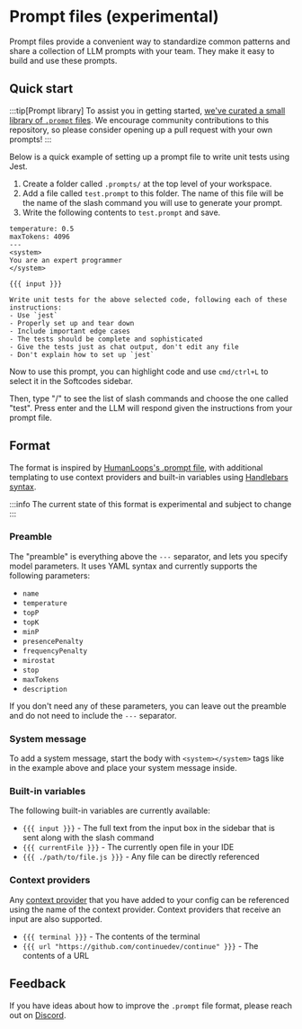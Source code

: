 # Prompt files (experimental)

Prompt files provide a convenient way to standardize common patterns and share a collection of LLM prompts with your team. They make it easy to build and use these prompts.

## Quick start

:::tip[Prompt library]
To assist you in getting started, [we've curated a small library of `.prompt` files](https://github.com/continuedev/prompt-file-example). We encourage community contributions to this repository, so please consider opening up a pull request with your own prompts!
:::

Below is a quick example of setting up a prompt file to write unit tests using Jest.

1. Create a folder called `.prompts/` at the top level of your workspace.
2. Add a file called `test.prompt` to this folder. The name of this file will be the name of the slash command you will use to generate your prompt.
3. Write the following contents to `test.prompt` and save.

```
temperature: 0.5
maxTokens: 4096
---
<system>
You are an expert programmer
</system>

{{{ input }}}

Write unit tests for the above selected code, following each of these instructions:
- Use `jest`
- Properly set up and tear down
- Include important edge cases
- The tests should be complete and sophisticated
- Give the tests just as chat output, don't edit any file
- Don't explain how to set up `jest`
```

Now to use this prompt, you can highlight code and use `cmd/ctrl+L` to select it in the Softcodes sidebar.

Then, type "/" to see the list of slash commands and choose the one called "test". Press enter and the LLM will respond given the instructions from your prompt file.

## Format

The format is inspired by [HumanLoops's .prompt file](https://docs.humanloop.com/docs/prompt-file-format), with additional templating to use context providers and built-in variables using [Handlebars syntax](https://handlebarsjs.com/guide/).

:::info
The current state of this format is experimental and subject to change
:::

### Preamble

The "preamble" is everything above the `---` separator, and lets you specify model parameters. It uses YAML syntax and currently supports the following parameters:

- `name`
- `temperature`
- `topP`
- `topK`
- `minP`
- `presencePenalty`
- `frequencyPenalty`
- `mirostat`
- `stop`
- `maxTokens`
- `description`

If you don't need any of these parameters, you can leave out the preamble and do not need to include the `---` separator.

### System message

To add a system message, start the body with `<system></system>` tags like in the example above and place your system message inside.

### Built-in variables

The following built-in variables are currently available:

- `{{{ input }}}` - The full text from the input box in the sidebar that is sent along with the slash command
- `{{{ currentFile }}}` - The currently open file in your IDE
- `{{{ ./path/to/file.js }}}` - Any file can be directly referenced

### Context providers

Any [context provider](../customization/context-providers.md) that you have added to your config can be referenced using the name of the context provider. Context providers that receive an input are also supported.

- `{{{ terminal }}}` - The contents of the terminal
- `{{{ url "https://github.com/continuedev/continue" }}}` - The contents of a URL

## Feedback

If you have ideas about how to improve the `.prompt` file format, please reach out on [Discord](https://discord.gg/NWtdYexhMs).
